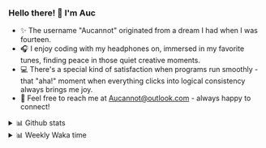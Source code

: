 ### Hello there! 👋 I'm Auc

- ✨ The username "Aucannot" originated from a dream I had when I was fourteen.  
- 🎧 I enjoy coding with my headphones on, immersed in my favorite tunes, finding peace in those quiet creative moments.  
- 💻 There's a special kind of satisfaction when programs run smoothly - that "aha!" moment when everything clicks into logical consistency always brings me joy.
- 📧 Feel free to reach me at [Aucannot@outlook.com](mailto:Aucannot@outlook.com) - always happy to connect!

<details>
  <summary>📊 Github stats</summary>
  <div align="center">
    <img height="180em" src="https://github-readme-stats-delta-three-96.vercel.app/api?username=Aucannot&theme=tokyonight&count_private=true&show_icons=true&include_all_commits=true&custom_title=GitHub_Stats"/>
    <img height="180em" src="https://github-readme-stats-delta-three-96.vercel.app/api/top-langs/?username=Aucannot&theme=tokyonight&layout=compact&hide=CMake,Makefile"/>
  </div>
</details>
<details>
  <summary>📊 Weekly Waka time</summary>
  
  <!--START_SECTION:waka-->

```txt
Python       3 hrs 1 min     ██████████▒░░░░░░░░░░░░░░   41.48 %
Markdown     1 hr 20 mins    ████▓░░░░░░░░░░░░░░░░░░░░   18.37 %
C++          49 mins         ███░░░░░░░░░░░░░░░░░░░░░░   11.34 %
CMake        31 mins         █▓░░░░░░░░░░░░░░░░░░░░░░░   07.31 %
YAML         27 mins         █▓░░░░░░░░░░░░░░░░░░░░░░░   06.40 %
```

<!--END_SECTION:waka-->
</details>
